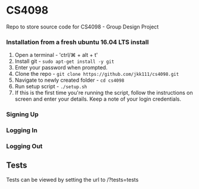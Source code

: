 # CS4098
Repo to store source code for CS4098 - Group Design Project

### Installation from a fresh ubuntu 16.04 LTS install
1. Open a terminal - 'ctrl/⌘ + alt + t'
2. Install git - ```sudo apt-get install -y git```
3. Enter your password when prompted.
4. Clone the repo - ```git clone https://github.com/jkk111/cs4098.git```
5. Navigate to newly created folder - ```cd cs4098```
6. Run setup script - ```./setup.sh```
7. If this is the first time you're running the script, follow the instructions on screen and enter your details. Keep a note of your login credentials.

### Signing Up

### Logging In

### Logging Out

## Tests
Tests can be viewed by setting the url to /?tests=tests
